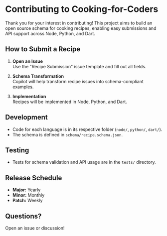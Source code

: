# Contributing to Cooking-for-Coders

Thank you for your interest in contributing! This project aims to build an open source schema for cooking recipes, enabling easy submissions and API support across Node, Python, and Dart.

## How to Submit a Recipe

1. **Open an Issue**  
   Use the "Recipe Submission" issue template and fill out all fields.

2. **Schema Transformation**  
   Copilot will help transform recipe issues into schema-compliant examples.

3. **Implementation**  
   Recipes will be implemented in Node, Python, and Dart.

## Development

- Code for each language is in its respective folder (`node/`, `python/`, `dart/`).
- The schema is defined in `schema/recipe.schema.json`.

## Testing

- Tests for schema validation and API usage are in the `tests/` directory.

## Release Schedule

- **Major:** Yearly
- **Minor:** Monthly
- **Patch:** Weekly

## Questions?

Open an issue or discussion!